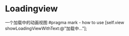 # Loadingview
一个加载中的动画视图
#pragma mark - how to use
    [self.view showLoadingViewWithText:@"加载中..."];
